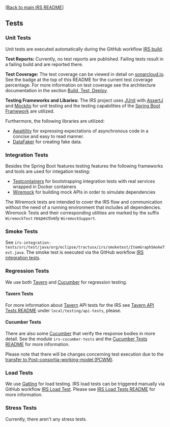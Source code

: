 
[[Back to main IRS README](README.md)]

## Tests

### Unit Tests

Unit tests are executed automatically during the GitHub workflow
[IRS build](.github/workflows/irs-build.yml).

**Test Reports:**
Currently, no test reports are published.
Failing tests result in a failing build and are reported there.

**Test Coverage:**
The test coverage can be viewed in detail on [sonarcloud.io](https://sonarcloud.io/summary/new_code?id=eclipse-tractusx_item-relationship-service).
See the badge at the top of this README for the current test coverage percentage.
For more information on test coverage see the architecture documentation in the section
[Build, Test, Deploy](https://eclipse-tractusx.github.io/item-relationship-service/docs/arc42/full.html#_build_test_deploy).

**Testing Frameworks and Libaries:**
The IRS project uses [JUnit](https://junit.org/) with [AssertJ](https://github.com/assertj/assertj)
and [Mockito](https://site.mockito.org/) for unit testing and the testing capabilities of the
[Spring Boot Framework](https://spring.io/projects/spring-boot) are utilized.

Furthermore, the following libraries are utilized:
- [Awaitility](http://www.awaitility.org/) for expressing expectations of asynchronous code
  in a concise and easy to read manner.
- [DataFaker](https://www.datafaker.net/) for creating fake data.


### Integration Tests

Besides the Spring Boot features testing features the following frameworks and tools are used for integation testing:
- [Testcontainers](https://java.testcontainers.org/) for bootstrapping integration tests with real services wrapped in Docker containers
- [Wiremock](https://wiremock.org/) for building mock APIs in order to simulate dependencies

The Wiremock tests are intended to cover the IRS flow and communication
without the need of a running environment that includes all dependencies.
Wiremock Tests and their corresponding utilities are marked by the suffix `WiremockTest` respectively `WiremockSupport`.


### Smoke Tests

See `irs-integration-tests/src/test/java/org/eclipse/tractusx/irs/smoketest/ItemGraphSmokeTest.java`.
The smoke test is executed via the GitHub workflow  [IRS integration tests](.github/workflows/int-test-automation.yml).


### Regression Tests

We use both [Tavern](https://tavern.readthedocs.io) and [Cucumber](https://cucumber.io/) for regression testing.


#### Tavern Tests

For more information about [Tavern](https://tavern.readthedocs.io) API tests for the IRS see
[Tavern API Tests README](local/testing/api-tests/README.md) under `local/testing/api-tests`, please.


#### Cucumber Tests

There are also some [Cucumber](https://cucumber.io/) that verify the response bodies in more detail.
See the module `irs-cucumber-tests` and the [Cucumber Tests README](irs-cucumber-tests/README.md) for more information.

Please note that there will be changes concerning test execution due to the
[transfer to Post-consortia-working-model (PCWM)](docs/concept/%23223-Transfer-to-PCWM/%23223-Transfer-to-PCWM.md).


### Load Tests

We use [Gatling](https://gatling.io/) for load testing.
IRS load tests can be triggered manually via GitHub workflow [IRS Load Test](.github/workflows/irs-load-test.yaml).
Please see [IRS Load Tests README](irs-load-tests/README.md) for more information.

### Stress Tests

Currently, there aren't any stress tests.
